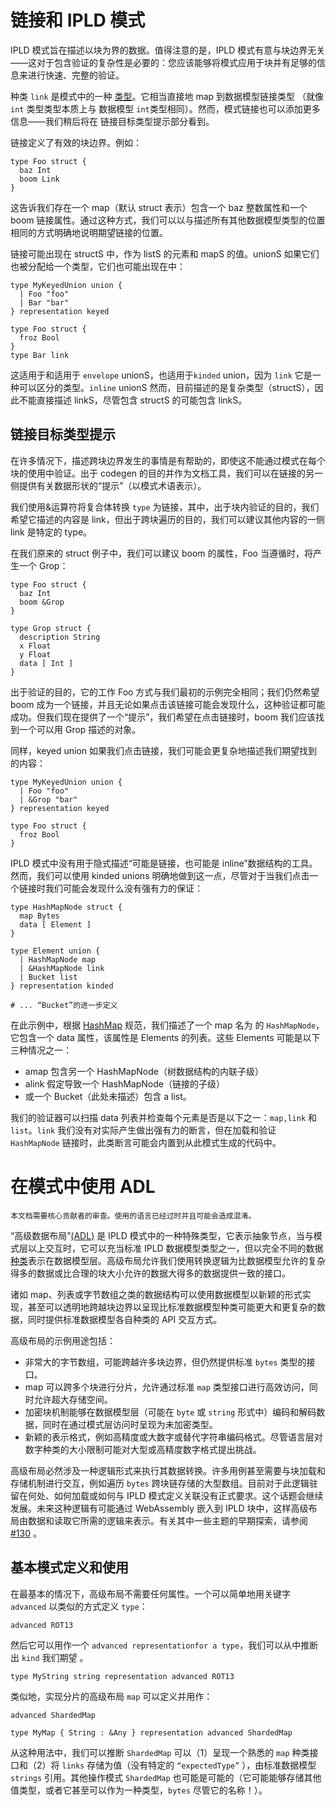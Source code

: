 # 链接和 IPLD 模式
IPLD 模式旨在描述以块为界的数据。值得注意的是，IPLD 模式有意与块边界无关——这对于包含验证的复杂性是必要的：您应该能够将模式应用于块并有足够的信息来进行快速、完整的验证。

种类 `link` 是模式中的一种 [类型](https://ipld.io/docs/schemas/features/typekinds/)。它相当直接地 map 到数据模型链接类型 （就像 `int` 类型类型本质上与 数据模型 `int`类型相同）。然而，模式链接也可以添加更多信息——我们稍后将在 链接目标类型提示部分看到。

链接定义了有效的块边界。例如：

	type Foo struct {
	  baz Int
	  boom Link
	}
这告诉我们存在一个 map（默认 struct 表示）包含一个 baz 整数属性和一个 boom 链接属性。通过这种方式，我们可以以与描述所有其他数据模型类型的位置相同的方式明确地说明期望链接的位置。

链接可能出现在 structS 中，作为 listS 的元素和 mapS 的值。unionS 如果它们也被分配给一个类型，它们也可能出现在中：

	type MyKeyedUnion union {
	  | Foo "foo"
	  | Bar "bar"
	} representation keyed
	
	type Foo struct {
	  froz Bool
	}
	type Bar link
这适用于和适用于 `envelope` unionS，也适用于`kinded` union，因为 `link` 它是一种可以区分的类型。`inline` unionS 然而，目前描述的是复杂类型（structS），因此不能直接描述 linkS，尽管包含 structS 的可能包含 linkS。

## 链接目标类型提示
在许多情况下，描述跨块边界发生的事情是有帮助的，即使这不能通过模式在每个块的使用中验证。出于 codegen 的目的并作为文档工具，我们可以在链接的另一侧提供有关数据形状的“提示”（以模式术语表示）。

我们使用&运算符将​​复合体转换 `type` 为链接，其中，出于块内验证的目的，我们希望它描述的内容是 link，但出于跨块遍历的目的，我们可以建议其他内容的一侧 link 是特定的 type。

在我们原来的 struct 例子中，我们可以建议  boom 的属性，Foo 当遵循时，将产生一个 Grop：

	type Foo struct {
	  baz Int
	  boom &Grop
	}
	
	type Grop struct {
	  description String
	  x Float
	  y Float
	  data [ Int ]
	}
出于验证的目的，它的工作 Foo 方式与我们最初的示例完全相同；我们仍然希望 boom 成为一个链接，并且无论如果点击该链接可能会发现什么，这种验证都可能成功。但我们现在提供了一个“提示”，我们希望在点击链接时，boom 我们应该找到一个可以用 Grop 描述的对象。

同样，keyed union 如果我们点击链接，我们可能会更复杂地描述我们期望找到的内容：

	type MyKeyedUnion union {
	  | Foo "foo"
	  | &Grop "bar"
	} representation keyed
	
	type Foo struct {
	  froz Bool
	}
IPLD 模式中没有用于隐式描述“可能是链接，也可能是 inline”数据结构的工具。然而，我们可以使用 kinded unions 明确地做到这一点，尽管对于当我们点击一​​个链接时我们可能会发现什么没有强有力的保证：

	type HashMapNode struct {
	  map Bytes
	  data [ Element ]
	}
	
	type Element union {
	  | HashMapNode map
	  | &HashMapNode link
	  | Bucket list
	} representation kinded

	# ... “Bucket”的进一步定义
在此示例中，根据 [HashMap](https://github.com/ipld/specs/blob/master/data-structures/hashmap.md) 规范，我们描述了一个 map 名为 的 `HashMapNode`，它包含一个 data 属性，该属性是 Elements 的列表。这些 Elements 可能是以下三种情况之一：

- amap 包含另一个 HashMapNode（树数据结构的内联子级）
- alink 假定导致一个 HashMapNode（链接的子级）
- 或一个 Bucket（此处未描述）包含 a list。

我们的验证器可以扫描 data 列表并检查每个元素是否是以下之一：`map,link` 和 `list`。`link` 我们没有对实际产生做出强有力的断言，但在加载和验证 `HashMapNode` 链接时，此类断言可能会内置到从此模式生成的代码中。

# 在模式中使用 ADL
	本文档需要核心贡献者的审查。使用的语言已经过时并且可能会造成混淆。
“高级数据布局”[(ADL)](https://ipld.io/docs/advanced-data-layouts/) 是 IPLD 模式中的一种特殊类型，它表示抽象节点，当与模式层以上交互时，它可以充当标准 IPLD 数据模型类型之一，但以完全不同的数据[种类](https://ipld.io/docs/data-model/kinds/)表示在数据模型层。高级布局允许我们使用转换逻辑为比数据模型允许的复杂得多的数据或比合理的块大小允许的数据大得多的数据提供一致的接口。

诸如 map、列表或字节数组之类的数据结构可以使用数据模型以新颖的形式实现，甚至可以透明地跨越块边界以呈现比标准数据模型种类可能更大和更复杂的数据，同时提供标准数据模型各自种类的 API 交互方式。

高级布局的示例用途包括：

- 非常大的字节数组，可能跨越许多块边界，但仍然提供标准 `bytes` 类型的接口。
- map 可以跨多个块进行分片，允许通过标准 `map` 类型接口进行高效访问，同时允许超大存储空间。
- 加密块机制能够在数据模型层（可能在 `byte` 或 `string` 形式中）编码和解码数据，同时在通过模式层访问时呈现为未加密类型。
- 新颖的表示格式，例如高精度或大数字或替代字符串编码格式。尽管语言层对数字种类的大小限制可能对大型或高精度数字格式提出挑战。

高级布局必然涉及一种逻辑形式来执行其数据转换。许多用例甚至需要与块加载和存储机制进行交互，例如遍历 `bytes` 跨块链存储的大型数组。目前对于此逻辑驻留在何处、如何加载或如何与 IPLD 模式定义关联没有正式要求。这个话题会继续发展。未来这种逻辑有可能通过 WebAssembly 嵌入到 IPLD 块中，这样高级布局由数据和读取它所需的逻辑来表示。有关其中一些主题的早期探索，请参阅 [#130](https://github.com/ipld/specs/issues/130) 。

## 基本模式定义和使用
在最基本的情况下，高级布局不需要任何属性。一个可以简单地用关键字 `advanced` 以类似的方式定义 `type`：

	advanced ROT13
然后它可以用作一个 `advanced representationfor a type`，我们可以从中推断出 `kind` 我们期望 。

	type MyString string representation advanced ROT13
类似地，实现分片的高级布局 `map` 可以定义并用作：

	advanced ShardedMap
	
	type MyMap { String : &Any } representation advanced ShardedMap
从这种用法中，我们可以推断 `ShardedMap` 可以（1）呈现一个熟悉的 `map` 种类接口和（2）将 `links` 存储为值（没有特定的 `“expectedType”` ），由标准数据模型 `strings` 引用。其他操作模式 `ShardedMap` 也可能是可能的（它可能能够存储其他值类型，或者它甚至可以作为一种类型，`bytes` 尽管它的名称！）。